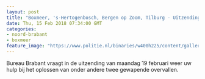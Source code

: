 ```yaml
---
layout: post
title: "Boxmeer, 's-Hertogenbosch, Bergen op Zoom, Tilburg - Uitzending Bureau Brabant maandag 19 februari"
date: Thu, 15 Feb 2018 07:34:00 GMT
categories: 
- noord-brabant 
- boxmeer 
feature_image: "https://www.politie.nl/binaries/w400h225/content/gallery/politie/nieuws/2018/februari/09-ob/20180219-reco1.jpg"
---
```


Bureau Brabant vraagt in de uitzending van maandag 19 februari weer uw hulp bij het oplossen van onder andere twee gewapende overvallen.
